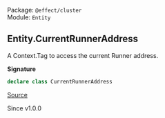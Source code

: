 Package: `@effect/cluster`<br />
Module: `Entity`<br />

## Entity.CurrentRunnerAddress

A Context.Tag to access the current Runner address.

**Signature**

```ts
declare class CurrentRunnerAddress
```

[Source](https://github.com/Effect-TS/effect/tree/main/packages/cluster/src/Entity.ts#L383)

Since v1.0.0
